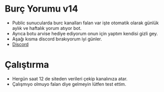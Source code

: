 # Burç Yorumu v14

- Public sunucularda burc kanalları falan var işte otomatik olarak günlük aylık ve haftalık yorum atıyor bot.
- Ayrıca botu arvise hediye ediyorum onun için yaptım kendisi gizli gey.
- Aşağı kısma discord bırakıyorum iyi günler.
- [Discord](https://discord.gg/smmdunyam)

# Çalıştırma

- Hergün saat 12 de siteden verileri çekip kanalınıza atar.
- Çalışmıyo olmuyo falan diye gelmeyin lütfen test ettim.

